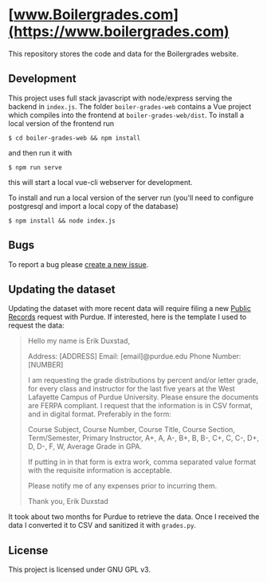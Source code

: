 # [www.Boilergrades.com](https://www.boilergrades.com)
This repository stores the code and data for the Boilergrades website. 
## Development
This project uses full stack javascript with node/express serving the backend in `index.js`. The folder `boiler-grades-web` contains a Vue project which compiles into the frontend at `boiler-grades-web/dist`.
To install a local version of the frontend run
```
$ cd boiler-grades-web && npm install
```
and then run it with 
```
$ npm run serve
```
this will start a local vue-cli webserver for development.


To install and run a local version of the server run (you'll need to configure postgresql and import a local copy of the database)
```
$ npm install && node index.js
```
## Bugs
To report a bug please [create a new issue](https://github.com/eduxstad/boiler-grades/issues/new).

## Updating the dataset
Updating the dataset with more recent data will require filing a new [Public Records](https://www.purdue.edu/legalcounsel/public/index.html) request with Purdue. If interested, here is the template I used to request the data:


> Hello my name is Erik Duxstad,
> 
> Address: [ADDRESS]
> Email: [email]@purdue.edu
> Phone Number: [NUMBER]
> 
> I am requesting the grade distributions by percent and/or letter grade, for every class and instructor for the last five years at the West Lafayette Campus of Purdue 
> University. Please ensure the documents are FERPA compliant. I request that the information is in CSV format, and in digital format. Preferably in the form:
> 
> Course Subject, Course Number, Course Title, Course Section, Term/Semester, Primary Instructor, A+, A, A-, B+, B, B-, C+, C, C-, D+, D, D-, F, W, Average Grade in GPA.
> 
> If putting in in that form is extra work, comma separated value format with the requisite information is acceptable.
> 
> Please notify me of any expenses prior to incurring them.
> 
> Thank you,
> Erik Duxstad

It took about two months for Purdue to retrieve the data. Once I received the data I converted it to CSV and sanitized it with `grades.py`. 

## License
This project is licensed under GNU GPL v3.

